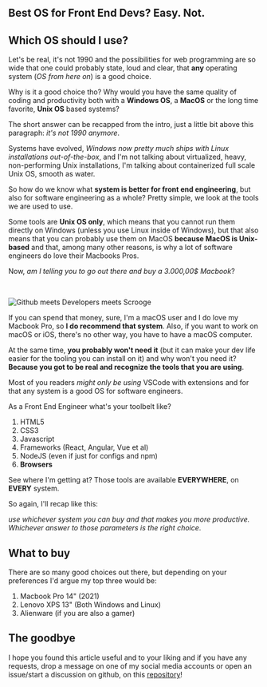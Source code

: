 ## Best OS for Front End Devs? Easy. Not.

## Which OS should I use?

Let's be real, it's not 1990 and the possibilities for web programming are so wide that one could
probably state, loud and clear, that **any** operating system (_OS from here on_) is a good choice.

Why is it a good choice tho? Why would you have the same quality of coding and productivity both with a **Windows OS**, a **MacOS** or
the long time favorite, **Unix OS** based systems?

The short answer can be recapped from the intro, just a little bit above this paragraph: _it's not 1990 anymore_.

Systems have evolved, _Windows now pretty much ships with Linux installations out-of-the-box_, and I'm not talking about virtualized, heavy, non-performing Unix installations, I'm talking about containerized full scale Unix OS, smooth as water.

So how do we know what **system is better for front end engineering**, but also for software engineering as a whole? Pretty simple, we look at the tools we are used to use.

Some tools are **Unix OS only**, which means that you cannot run them directly on Windows (unless you use Linux inside of Windows), but that also means that you can probably use them on MacOS **because MacOS is Unix-based** and that, among many other reasons, is why a lot of software engineers do love their Macbooks Pros.

Now, _am I telling you to go out there and buy a 3.000,00$ Macbook_?

&nbsp;

![Github meets Developers meets Scrooge](https://404answernotfound.eu/_next/image?url=%2Fstatic%2Fimages%2Fblog%2Fwhich-os%2Fmacbookmoney.jpeg&w=750&q=75)

If you can spend that money, sure, I'm a macOS user and I do love my Macbook Pro, so **I do recommend that system**. Also, if you want to work on macOS or iOS, there's no other way, you have to have a macOS computer.

At the same time, **you probably won't need it** (but it can make your dev life easier for the tooling you can install on it) and why won't you need it? **Because you got to be real and recognize the tools that you are using**.

Most of you readers _might only be using_ VSCode with extensions and for that any system is a good OS for software engineers.

As a Front End Engineer what's your toolbelt like?

1. HTML5
2. CSS3
3. Javascript
4. Frameworks (React, Angular, Vue et al)
5. NodeJS (even if just for configs and npm)
6. **Browsers**

See where I'm getting at? Those tools are available **EVERYWHERE**, on **EVERY** system.

So again, I'll recap like this:

_use whichever system you can buy and that makes you more productive. Whichever answer to those parameters is the right choice_.

## What to buy

There are so many good choices out there, but depending on your preferences I'd argue my top three would be:

1. Macbook Pro 14" (2021)
2. Lenovo XPS 13" (Both Windows and Linux)
3. Alienware (if you are also a gamer)

## The goodbye

I hope you found this article useful and to your liking and if you have any requests, drop a message on one of my social media accounts or open an issue/start a discussion on github, on this [repository](https://github.com/404answernotfound/community/discussions)!
